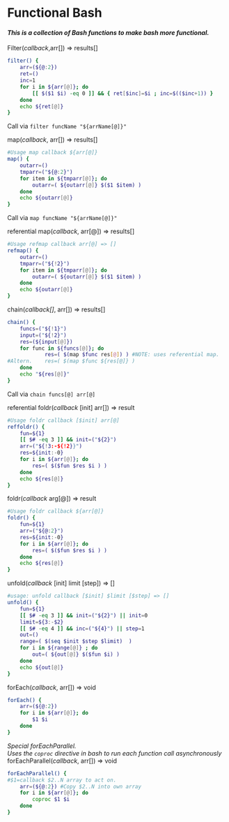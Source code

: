 # Functional Bash

#### _This is a collection of Bash functions to make bash more functional._

Filter(_callback_,arr[]) => results[]
```bash
filter() {
    arr=(${@:2})
    ret=()
    inc=1
    for i in ${arr[@]}; do
        [[ $($1 $i) -eq 0 ]] && { ret[$inc]=$i ; inc=$(($inc+1)) }
    done
    echo ${ret[@]}
}
```
Call via `filter funcName "${arrName[@]}"`

map(_callback_, arr[]) => results[]
```bash
#Usage map callback ${arr[@]}
map() {
    outarr=()
    tmparr=("${@:2}")
    for item in ${tmparr[@]}; do
        outarr=( ${outarr[@]} $($1 $item) )
    done
    echo ${outarr[@]}
}
```
Call via `map funcName "${arrName[@]}"`

referential map(_callback_, arr[@]) => results[]
```bash
#Usage refmap callback arr[@] => []
refmap() {
    outarr=()
    tmparr=("${!2}")
    for item in ${tmparr[@]}; do
        outarr=( ${outarr[@]} $($1 $item) )
    done
    echo ${outarr[@]}
}
```

chain(_callback[]_, arr[]) => results[]
```bash
chain() {
    funcs=("${!1}")
    input=("${!2}")
    res=(${input[@]})
    for func in ${funcs[@]}; do
            res=( $(map $func res[@]) ) #NOTE: uses referential map. 
#Altern.    res=( $(map $func ${res[@]} )
    done
    echo "${res[@]}"
}
```
Call via `chain funcs[@] arr[@]`

referential foldr(_callback_ [init] arr[]) => result
```bash
#Usage foldr callback [$init] arr[@]
reffoldr() {
    fun=${1}
    [[ $# -eq 3 ]] && init=("${2}")
    arr=("${!3:-${!2}}")
    res=${init:-0}
    for i in ${arr[@]}; do
        res=( $($fun $res $i ) )
    done
    echo ${res[@]}  
}
```

foldr(_callback_ arg[@]) => result
```bash
#Usage foldr callback ${arr[@]}
foldr() {
    fun=${1}
    arr=("${@:2}")
    res=${init:-0}
    for i in ${arr[@]}; do
        res=( $($fun $res $i ) )
    done
    echo ${res[@]}  
}
```

unfold(_callback_ [init] limit [step]) => []
```bash
#usage: unfold callback [$init] $limit [$step] => []
unfold() {
    fun=${1}
    [[ $# -eq 3 ]] && init=("${2}") || init=0
    limit=${3:-$2}
    [[ $# -eq 4 ]] && inc=("${4}") || step=1
    out=()
    range=( $(seq $init $step $limit)  ) 
    for i in ${range[@]} ; do
        out=( ${out[@]} $($fun $i) )
    done
    echo ${out[@]}
}
```

forEach(_callback_, arr[]) => void
```bash
forEach() {
    arr=(${@:2})
    for i in ${arr[@]}; do
        $1 $i
    done
}
```

_Special forEachParallel._  
_Uses the `coproc` directive in bash to run each function call asynchronously_
forEachParallel(_callback_, arr[]) => void
```bash
forEachParallel() {
#$1=callback $2..N array to act on.
    arr=(${@:2}) #Copy $2..N into own array
    for i in ${arr[@]}; do
        coproc $1 $i 
    done
}
```
